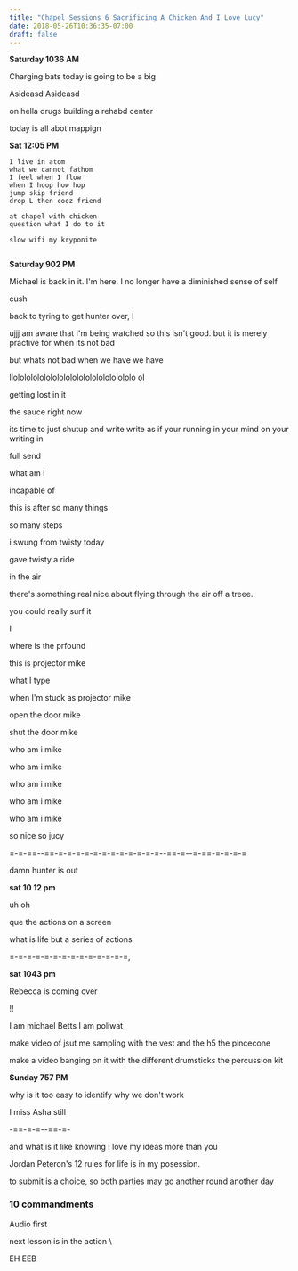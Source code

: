 ```yaml
---
title: "Chapel Sessions 6 Sacrificing A Chicken And I Love Lucy"
date: 2018-05-26T10:36:35-07:00
draft: false
---
```


**Saturday 1036 AM**

Charging bats today is going to be a big




Asideasd
Asideasd


on hella drugs building a rehabd center


today is all abot mappign



**Sat 12:05 PM**


```
I live in atom
what we cannot fathom
I feel when I flow
when I hoop how hop  
jump skip friend
drop L then cooz friend

at chapel with chicken
question what I do to it

slow wifi my kryponite


```


**Saturday 902 PM**

Michael is back in it. I'm here. I no longer
have a diminished sense of self

cush

back to tyring to get hunter over, I

ujjj am aware that I'm being watched so this isn't
good. but it is merely practive for when its not bad

but whats not bad
when we have
we have



llololololololololololololololololololo ol










getting lost in it

the sauce right now


its time to just shutup and write
write as if your running
in your mind
on your writing in



full send

what am I

incapable of

this is after so many things

so many steps

i swung from twisty today

gave twisty a ride

in the air

there's something real nice about flying through the air off a treee.

you could really surf it

I


where is the prfound

this is projector mike

what I type

when I'm stuck as projector mike

open the door mike

shut the door mike

who am i mike

who am i mike

who am i mike

who am i mike

who am i mike

so nice so jucy  

=-=-==--==-=-=-=-=-=-=-=-=-=-=-=-=--==-=--=-==-=-=-=-=

damn hunter is out


**sat 10 12 pm**


uh oh



que the actions on a screen

what is life
but a series of actions


=-=-=-=-=-=-=-=-=-=-=-=-=-=,


**sat 1043 pm**

Rebecca is coming over

!!

I am michael Betts
I am poliwat


make video of jsut me sampling with the vest and the h5 the pincecone

make a video banging on it with the different drumsticks the percussion kit



**Sunday 757 PM**

why is it too easy to identify why we  don't work

I miss Asha still

-==-=-=--==-=-

and what is it like knowing I love my ideas more than you



Jordan Peteron's 12 rules for life is in my posession.


to submit is a choice, so both parties may go another round another day

### 10 commandments

Audio first

next lesson is in the action
\



EH EEB
